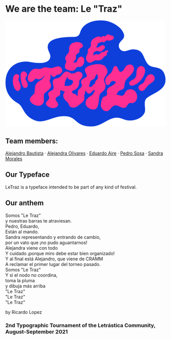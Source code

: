 # We are the team: Le "Traz"

![Logo](./_images/leTrazLogo.png)

## Team members:
[Alejandro Bautista](https://github.com/mataviniles) · [Alejandra Olivares](https://github.com/AleO16) · [Eduardo Aire](https://github.com/eduairet) · [Pedro Sosa](https://github.com/pedro-subercaseaux) · [Sandra Morales](https://github.com/typeofshe)

## Our Typeface
LeTraz is a typeface intended to be part of any kind of festival.

## Our anthem
Somos "Le Traz"\
y nuestras barras te atraviesan.\
Pedro, Eduardo,\
Están al mando.\
Sandra representando y entrando de cambio,\
por un vato que ¡no pudo aguantarnos!\
Alejandra viene con todo\
Y cuidado ¡porque miro debe estar bien organizado!\
Y al final está Alejandro, que viene de CRAMM\
A reclamar el primer lugar del torneo pasado.
\
Somos "Le Traz"\
Y si el nodo no coordina,\
toma la pluma\
y dibuja más arriba
\
"Le Traz"\
"Le Traz"\
"Le Traz"

by Ricardo Lopez

### 2nd Typographic Tournament of the Letrástica Community, August-September 2021
